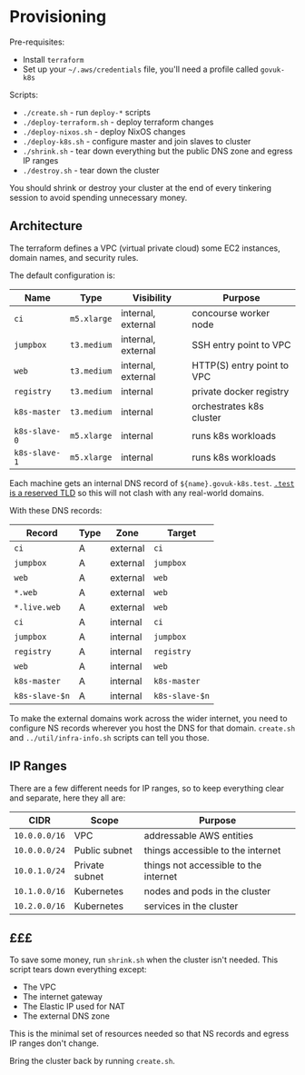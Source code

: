 Provisioning
============

Pre-requisites:

- Install `terraform`
- Set up your `~/.aws/credentials` file, you'll need a profile called `govuk-k8s`

Scripts:

- `./create.sh` - run `deploy-*` scripts
- `./deploy-terraform.sh` - deploy terraform changes
- `./deploy-nixos.sh` - deploy NixOS changes
- `./deploy-k8s.sh` - configure master and join slaves to cluster
- `./shrink.sh` - tear down everything but the public DNS zone and egress IP ranges
- `./destroy.sh` - tear down the cluster

You should shrink or destroy your cluster at the end of every
tinkering session to avoid spending unnecessary money.


Architecture
------------

The terraform defines a VPC (virtual private cloud) some EC2
instances, domain names, and security rules.

The default configuration is:

| Name          | Type        | Visibility         | Purpose                    |
| ------------- | ----------- | ------------------ | -------------------------- |
| `ci`          | `m5.xlarge` | internal, external | concourse worker node      |
| `jumpbox`     | `t3.medium` | internal, external | SSH entry point to VPC     |
| `web`         | `t3.medium` | internal, external | HTTP(S) entry point to VPC |
| `registry`    | `t3.medium` | internal           | private docker registry    |
| `k8s-master`  | `t3.medium` | internal           | orchestrates k8s cluster   |
| `k8s-slave-0` | `m5.xlarge` | internal           | runs k8s workloads         |
| `k8s-slave-1` | `m5.xlarge` | internal           | runs k8s workloads         |

Each machine gets an internal DNS record of `${name}.govuk-k8s.test`.
[`.test` is a reserved TLD][] so this will not clash with any
real-world domains.

[`.test` is a reserved TLD]: https://tools.ietf.org/html/rfc2606

With these DNS records:

| Record             | Type | Zone     | Target         |
| ------------------ | ---- | -------- | -------------- |
| `ci`               | A    | external | `ci`           |
| `jumpbox`          | A    | external | `jumpbox`      |
| `web`              | A    | external | `web`          |
| `*.web`            | A    | external | `web`          |
| `*.live.web`       | A    | external | `web`          |
| `ci`               | A    | internal | `ci`           |
| `jumpbox`          | A    | internal | `jumpbox`      |
| `registry`         | A    | internal | `registry`     |
| `web`              | A    | internal | `web`          |
| `k8s-master`       | A    | internal | `k8s-master`   |
| `k8s-slave-$n`     | A    | internal | `k8s-slave-$n` |

To make the external domains work across the wider internet, you need
to configure NS records wherever you host the DNS for that domain.
`create.sh` and `../util/infra-info.sh` scripts can tell you those.


IP Ranges
---------

There are a few different needs for IP ranges, so to keep everything
clear and separate, here they all are:

| CIDR          | Scope          | Purpose                               |
| ------------- | -------------- | ------------------------------------- |
| `10.0.0.0/16` | VPC            | addressable AWS entities              |
| `10.0.0.0/24` | Public subnet  | things accessible to the internet     |
| `10.0.1.0/24` | Private subnet | things not accessible to the internet |
| `10.1.0.0/16` | Kubernetes     | nodes and pods in the cluster         |
| `10.2.0.0/16` | Kubernetes     | services in the cluster               |


£££
---

To save some money, run `shrink.sh` when the cluster isn't needed.
This script tears down everything except:

- The VPC
- The internet gateway
- The Elastic IP used for NAT
- The external DNS zone

This is the minimal set of resources needed so that NS records and
egress IP ranges don't change.

Bring the cluster back by running `create.sh`.
